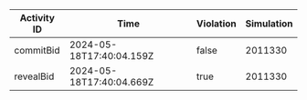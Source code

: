 | Activity ID | Time | Violation | Simulation |
| --- | --- | --- | --- |
| commitBid | 2024-05-18T17:40:04.159Z | false | 2011330 |
| revealBid | 2024-05-18T17:40:04.669Z | true | 2011330 |